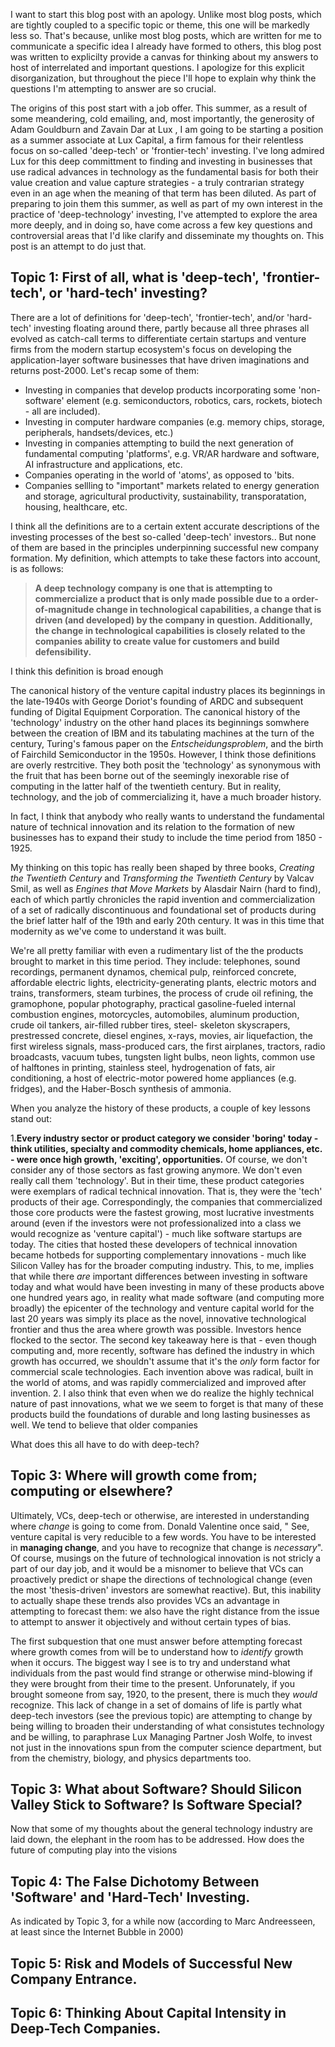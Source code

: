 
I want to start this blog post with an apology. Unlike most blog posts, which are tightly coupled to a specific topic or theme, this one will be markedly less so. That's because, unlike most blog posts, which are written for me to communicate a specific idea I already have formed to others, this blog post was written to explicilty provide a canvas for thinking about my answers to host of interrelated and important questions. I apologize for this explicit disorganization, but throughout the piece I'll hope to explain why think the questions I'm attempting to answer are so crucial.

The origins of this post start with a job offer. This summer, as a result of some meandering, cold emailing, and, most importantly, the generosity of Adam Gouldburn and Zavain Dar at Lux , I am going to be starting a position as a summer associate at Lux Capital, a firm famous for their relentless focus on so-called 'deep-tech' or 'frontier-tech' investing.  I've long admired Lux for this deep committment to finding and investing in businesses that use radical advances in technology as the fundamental basis for both their value creation and value capture strategies - a truly contrarian strategy even in an age when the meaning of that term has been diluted. As part of preparing to join them this summer, as well as part of my own interest in the practice of 'deep-technology' investing, I've attempted to explore the area more deeply, and in doing so, have come across a few key questions and controversial areas that I'd like clarify and disseminate my thoughts on. This post is an attempt to do just that. 

## Topic 1: First of all, what is 'deep-tech', 'frontier-tech', or 'hard-tech' investing?

There are a lot of definitions for 'deep-tech', 'frontier-tech', and/or 'hard-tech' investing floating around there, partly because all three phrases all evolved as  catch-call terms to differentiate certain startups and venture firms from the modern startup ecosystem's focus on developing the application-layer software businesses that have driven imaginations and returns post-2000.  Let's recap some of them:

- Investing in companies that develop products incorporating some 'non-software' element (e.g. semiconductors, robotics, cars, rockets, biotech - all are included). 
- Investing in computer hardware companies (e.g. memory chips, storage, peripherals, handsets/devices, etc.)
- Investing in companies attempting to build the next generation of fundamental computing 'platforms', e.g. VR/AR hardware and software, AI infrastructure and applications, etc. 
- Companies operating in the world of 'atoms', as opposed to 'bits.
- Companies sellling to "important" markets related to energy generation and storage, agricultural productivity, sustainability, transporatation, housing, healthcare, etc. 

I think all the definitions are to a certain extent accurate descriptions of the investing processes of the best so-called 'deep-tech' investors.. But none of them are based in the principles underpinning successful new company formation. My definition, which attempts to take these factors into account, is as follows:

> **A deep technology company is one that is attempting to commercialize a product that is only made possible due to a order-   of-magnitude change in technological capabilities, a change that is driven (and developed) by the company in question. Additionally, the change in technological capabilities is closely related to the companies ability to create value for customers and build defensibility.**


I think this definition is broad enough



The canonical history of the venture capital industry places its beginnings in the late-1940s with George Doriot's founding of ARDC and subsequent funding of Digital Equipment Corporation. The canonical history of the 'technology' industry  on the other hand places its beginnings somwhere between the creation of IBM and its tabulating machines at the turn of the century, Turing's famous paper on the  _Entscheidungsproblem_,  and the birth of Fairchild Semiconductor in the 1950s. However, I think those definitions are overly restrcitive. They both posit the 'technology' as synonymous with the fruit that has been borne out of the seemingly inexorable rise of computing in the latter half of the twentieth century. But in reality, technology, and the job of commercializing it, have a much broader history. 

In fact, I think that anybody who really wants to understand the  fundamental nature of technical innovation and its relation to  the formation of new businesses has to expand their study to include the time period from 1850 - 1925. 

My thinking on this topic has really been shaped by three books, _Creating the Twentieth Century_ and _Transforming the Twentieth Century_ by Valcav Smil, as well as _Engines that Move Markets_ by Alasdair Nairn (hard to find), each of which partly chronicles the rapid invention and commercialization of a set of radically discontinuous and foundational set of products during the brief latter half of the 19th and early 20th century. It was in this time that modernity as we've come to understand it was built. 

We're all pretty familiar with even a rudimentary list of the the products brought to market in this time period. They include: telephones, sound recordings, permanent dynamos, chemical pulp,  reinforced concrete, affordable electric lights, electricity-generating plants, electric motors and trains, transformers, steam turbines, the process of crude oil refining, the gramophone, popular photography, practical gasoline-fueled internal combustion engines, motorcycles, automobiles, aluminum production, crude oil tankers, air-filled rubber tires, steel- skeleton skyscrapers, prestressed concrete, diesel engines, x-rays, movies, air liquefaction, the first wireless signals, mass-produced cars, the first airplanes, tractors, radio broadcasts, vacuum tubes, tungsten light bulbs, neon lights, common use of halftones in printing, stainless steel, hydrogenation of fats, air conditioning, a host of electric-motor powered home appliances (e.g. fridges), and the Haber-Bosch synthesis of ammonia. 

When you analyze the history of these products, a couple of key lessons stand out:

1.**Every industry sector or product category we consider 'boring' today - think utilities, specialty and commodity chemicals, home appliances, etc. - were once high growth, 'exciting', opportunities.**  Of course, we don't consider any of those sectors as fast growing anymore. We don't even really call them 'technology'. But in their time, these product categories  were exemplars of radical technical innovation. That is, they were the 'tech' products of their age. Correspondingly, the companies that commercialized those core products were the fastest growing, most lucrative investments around (even if the investors were not professionalized into a class we would recognize as 'venture capital')  - much like software startups are today. The cities that hosted these developers of technical innovation became hotbeds for supporting complementary innovations - much like Silicon Valley has for the broader computing industry. This, to me, implies that while there _are_ important differences between investing in software today and what would have been investing in many of these products above one hundred years ago, in reality what made software (and computing more broadly) the epicenter of the technology and venture capital world for the last 20 years was simply its place as the novel, innovative technological frontier and thus the area where growth was possible. Investors hence flocked to the sector. The second key takeaway here is that - even though computing and, more recently, software has defined the industry in which growth has occurred,  we shouldn't assume that it's the _only_ form factor for commercial scale technologies. Each invention above was radical, built in the world of atoms, and was rapidly commercialized and improved after invention. 
2. I also think that even when we do realize the highly technical nature of past innovations, what we  we seem to forget is that many of these products build the foundations of durable and long lasting businesses as well. We tend to believe that older companies 

What does this all have to do with deep-tech? 



## Topic 3: Where will growth come from; computing or elsewhere? 


Ultimately, VCs, deep-tech or otherwise, are interested in understanding where _change_ is going to come from. Donald Valentine once said, " See, venture capital is very reducible to a few words. You have to be interested in **managing change**, and you have to recognize that change is _necessary_". Of course, musings on the future of technological innovation is not stricly a part of our day job, and it would be a  misnomer to believe that VCs can proactively predict or shape the directions of technological change (even the most 'thesis-driven' investors are somewhat reactive). But, this inability to actually shape these trends also provides VCs an advantage in attempting to forecast them: we also have the right distance from the issue to attempt to answer it objectively and without certain types of bias.

The first subquestion that one must answer before attempting forecast where growth comes from will be to understand how to _identify_ growth when it occurs. The biggest way I see is to try and understand what individuals from the past would find strange or otherwise mind-blowing if they were brought from their time to the present. Unforunately, if you brought someone from say, 1920, to the present, there is much they _would_ recognize.  This lack of change in a set of domains of life is partly what deep-tech investors (see the previous topic) are attempting to change by being willing to broaden their understanding of what consistutes technology and be willing, to paraphrase Lux Managing Partner Josh Wolfe, to invest not just in the innovations spun from the computer science department, but from the chemistry, biology, and physics departments too. 





## Topic 3: What about Software? Should Silicon Valley Stick to Software? Is Software Special?

Now that some of my thoughts about the general technology industry are laid down, the elephant in the room has to be addressed. How does the future of computing play into the visions 



## Topic 4: The False Dichotomy Between 'Software' and 'Hard-Tech' Investing.

As indicated by Topic 3, for a while now (according to Marc Andreesseen, at least since the Internet Bubble in 2000) 

## Topic 5: Risk and Models of Successful New Company Entrance. 
## Topic 6: Thinking About Capital Intensity in Deep-Tech Companies.


